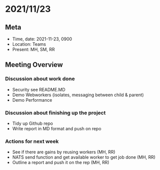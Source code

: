 # 2021/11/23

## Meta

- Time, date: 2021-11-23, 0900
- Location: Teams
- Present: MH, SM, RR

## Meeting Overview

### Discussion about work done
- Security see README.MD
- Demo Webworkers (isolates, messaging between child & parent)
- Demo Performance

### Discussion about finishing up the project
- Tidy up Github repo
- Write report in MD format and push on repo
 
### Actions for next week
- See if there are gains by reusing workers (MH, RR)
- NATS send function and get available worker to get job done (MH, RR)
- Outline a report and push it on the rep (MH, RR)